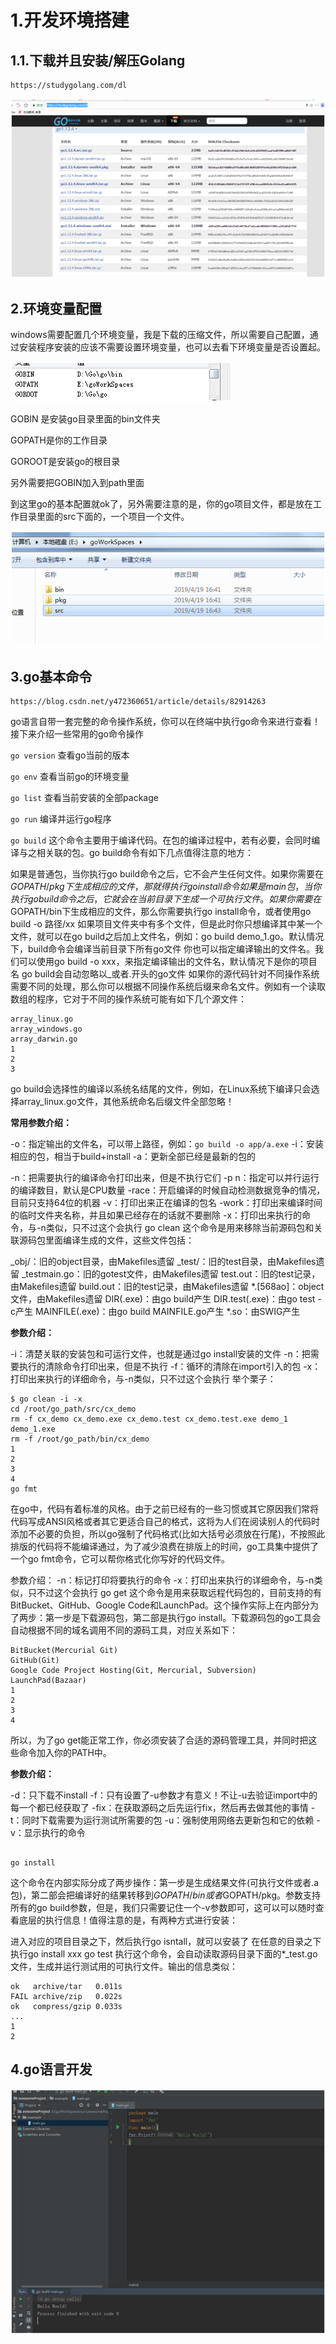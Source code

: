 # 1.开发环境搭建

## 1.1.下载并且安装/解压Golang

```
https://studygolang.com/dl
```

![](/static/image/1599027458.jpg)

## 2.环境变量配置

windows需要配置几个环境变量，我是下载的压缩文件，所以需要自己配置，通过安装程序安装的应该不需要设置环境变量，也可以去看下环境变量是否设置起。

  
![](/static/image/1599027545.jpg)

GOBIN 是安装go目录里面的bin文件夹

GOPATH是你的工作目录

GOROOT是安装go的根目录

另外需要把GOBIN加入到path里面

到这里go的基本配置就ok了，另外需要注意的是，你的go项目文件，都是放在工作目录里面的src下面的，一个项目一个文件。

![](/static/image/1599027767.jpg)

## 3.go基本命令


```
https://blog.csdn.net/y472360651/article/details/82914263
```


go语言自带一套完整的命令操作系统，你可以在终端中执行go命令来进行查看！接下来介绍一些常用的go命令操作


`go version`
查看go当前的版本

`go env`
查看当前go的环境变量

`go list`
查看当前安装的全部package

`go run`
编译并运行go程序

`go build`
这个命令主要用于编译代码。在包的编译过程中，若有必要，会同时编译与之相关联的包。go build命令有如下几点值得注意的地方：

如果是普通包，当你执行go build命令之后，它不会产生任何文件。如果你需要在$GOPATH/pkg下生成相应的文件，那就得执行go install命令
如果是main包，当你执行go build命令之后，它就会在当前目录下生成一个可执行文件。如果你需要在$GOPATH/bin下生成相应的文件，那么你需要执行go install命令，或者使用go build -o 路径/xx
如果项目文件夹中有多个文件，但是此时你只想编译其中某一个文件，就可以在go build之后加上文件名，例如：go build demo_1.go。默认情况下，build命令会编译当前目录下所有go文件
你也可以指定编译输出的文件名。我们可以使用go build -o xxx，来指定编译输出的文件名，默认情况下是你的项目名
go build会自动忽略以_或者.开头的go文件
如果你的源代码针对不同操作系统需要不同的处理，那么你可以根据不同操作系统后缀来命名文件。例如有一个读取数组的程序，它对于不同的操作系统可能有如下几个源文件：


```
array_linux.go
array_windows.go
array_darwin.go
1
2
3
```


go build会选择性的编译以系统名结尾的文件，例如，在Linux系统下编译只会选择array_linux.go文件，其他系统命名后缀文件全部忽略！

**常用参数介绍：**

-o：指定输出的文件名，可以带上路径，例如：`go build -o app/a.exe`
-i：安装相应的包，相当于build+install
-a：更新全部已经是最新的包的


-n：把需要执行的编译命令打印出来，但是不执行它们
-p n：指定可以并行运行的编译数目，默认是CPU数量
-race：开启编译的时候自动检测数据竞争的情况，目前只支持64位的机器
-v：打印出来正在编译的包名
-work：打印出来编译时间的临时文件夹名称，并且如果已经存在的话就不要删除
-x：打印出来执行的命令，与-n类似，只不过这个会执行
go clean
这个命令是用来移除当前源码包和关联源码包里面编译生成的文件，这些文件包括：

_obj/：旧的object目录，由Makefiles遗留
_test/：旧的test目录，由Makefiles遗留
_testmain.go：旧的gotest文件，由Makefiles遗留
test.out：旧的test记录，由Makefiles遗留
build.out：旧的test记录，由Makefiles遗留
*.[568ao]：object文件，由Makefiles遗留
DIR(.exe)：由go build产生
DIR.test(.exe)：由go test -c产生
MAINFILE(.exe)：由go build MAINFILE.go产生
*.so：由SWIG产生

**参数介绍：**

-i：清楚关联的安装包和可运行文件，也就是通过go install安装的文件
-n：把需要执行的清除命令打印出来，但是不执行
-f：循环的清除在import引入的包
-x：打印出来执行的详细命令，与-n类似，只不过这个会执行
举个栗子：



```
$ go clean -i -x
cd /root/go_path/src/cx_demo
rm -f cx_demo cx_demo.exe cx_demo.test cx_demo.test.exe demo_1 demo_1.exe
rm -f /root/go_path/bin/cx_demo
1
2
3
4
go fmt
```


在go中，代码有着标准的风格。由于之前已经有的一些习惯或其它原因我们常将代码写成ANSI风格或者其它更适合自己的格式，这将为人们在阅读别人的代码时添加不必要的负担，所以go强制了代码格式(比如大括号必须放在行尾)，不按照此排版的代码将不能编译通过，为了减少浪费在排版上的时间，go工具集中提供了一个go fmt命令，它可以帮你格式化你写好的代码文件。

参数介绍：
-n：标记打印将要执行的命令
-x：打印出来执行的详细命令，与-n类似，只不过这个会执行
go get
这个命令是用来获取远程代码包的，目前支持的有BitBucket、GitHub、Google Code和LaunchPad。这个操作实际上在内部分为了两步：第一步是下载源码包，第二部是执行go install。下载源码包的go工具会自动根据不同的域名调用不同的源码工具，对应关系如下：



```
BitBucket(Mercurial Git)
GitHub(Git)
Google Code Project Hosting(Git, Mercurial, Subversion)
LaunchPad(Bazaar)
1
2
3
4
```


所以，为了go get能正常工作，你必须安装了合适的源码管理工具，并同时把这些命令加入你的PATH中。

**参数介绍：**

-d：只下载不install
-f：只有设置了-u参数才有意义！不让-u去验证import中的每一个都已经获取了
-fix：在获取源码之后先运行fix，然后再去做其他的事情
-t：同时下载需要为运行测试所需要的包
-u：强制使用网络去更新包和它的依赖
-v：显示执行的命令


```

go install
```



这个命令在内部实际分成了两步操作：第一步是生成结果文件(可执行文件或者.a包)，第二部会把编译好的结果转移到$GOPATH/bin或者$GOPATH/pkg。参数支持所有的go build参数，但是，我们只需要记住一个-v参数即可，这可以可以随时查看底层的执行信息！值得注意的是，有两种方式进行安装：

进入对应的项目目录之下，然后执行go isntall，就可以安装了
在任意的目录之下执行go install xxx
go test
执行这个命令，会自动读取源码目录下面的*_test.go文件，生成并运行测试用的可执行文件。输出的信息类似：



```
ok   archive/tar   0.011s
FAIL archive/zip   0.022s
ok   compress/gzip 0.033s
...
1
2
```



## 4.go语言开发
![](/static/image/1599028017.jpg)




